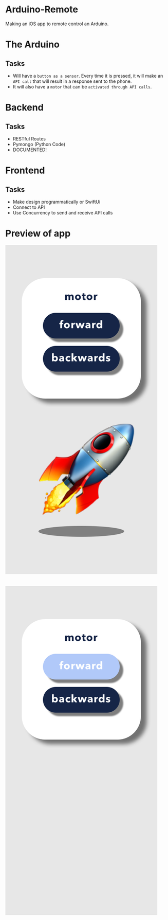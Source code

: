 # Arduino-Remote
Making an iOS app to remote control an Arduino.

# The Arduino
## Tasks
* Will have a `button as a sensor`. Every time it is pressed, it will make an `API call` that will result in a response sent to the phone.
* It will also have a `motor` that can be `activated through API calls`.

# Backend
## Tasks
* RESTful Routes
* Pymongo (Python Code)
* DOCUMENTED!

# Frontend
## Tasks
* Make design programmatically or SwiftUi
* Connect to API
* Use Concurrency to send and receive API calls

# Preview of app
![1](/img/1.png)<br><br><br>![2](/img/2.png)

<br><br>
